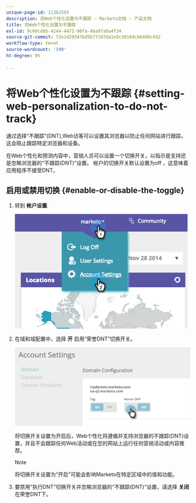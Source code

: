 ```yaml
---
unique-page-id: 11382593
description: 将Web个性化设置为不跟踪 — Marketo文档 — 产品文档
title: 将Web个性化设置为不跟踪
exl-id: 9c60cd6b-4244-4472-90fa-4ba9fa9a4f34
source-git-commit: 72e1d29347bd5b77107da1e9c30169cb6490c432
workflow-type: tm+mt
source-wordcount: '190'
ht-degree: 0%

---
```


# 将Web个性化设置为不跟踪 {#setting-web-personalization-to-do-not-track}

通过选择“不跟踪”(DNT),Web访客可以设置其浏览器以防止任何网站进行跟踪。 这会阻止跟踪特定浏览器和设备。

在Web个性化和预测内容中，营销人员可以设置一个切换开关，以指示是支持还是忽略浏览器的“不跟踪(DNT)”设置。 帐户的切换开关默认设置为off ，这意味着应用程序不接受DNT。

## 启用或禁用切换 {#enable-or-disable-the-toggle}

1. 转到 **帐户设置**.

   ![](assets/image2014-12-1-23-3a3-3a12.png)

1. 在域和域配置中，选择 **开** 启用“荣誉DNT”切换开关。

   ![](assets/two-1.png)

   将切换开关设置为开启后，Web个性化将遵循并支持浏览器的不跟踪(DNT)设置，并且不会跟踪任何Web活动或在您的网站上运行任何营销活动或内容推荐。

   >[!NOTE]
   >
   >将切换开关设置为“开启”可能会影响Marketo在特定区域中的值和功能。

1. 要禁用“执行DNT”切换开关并忽略浏览器的“不跟踪(DNT)”设置，请选择 **关闭** 在荣誉DNT下。

